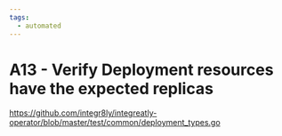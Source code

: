 ```yaml
---
tags:
  - automated
---
```


# A13 - Verify Deployment resources have the expected replicas

https://github.com/integr8ly/integreatly-operator/blob/master/test/common/deployment_types.go
